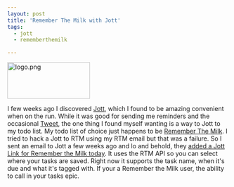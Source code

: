 ```yaml
---
layout: post
title: 'Remember The Milk with Jott'
tags:
  - jott
  - rememberthemilk

---
```


<p><img src="http://www.the8thsign.com/wp-content/uploads/2007/11/logo.png" height="83" width="188" border="0" alt="logo.png" /></p>

<p>I few weeks ago I discovered <a href="http://www.jott.com">Jott</a>, which I found to be amazing convenient when on the run. While it was good for sending me reminders and the occasional <a href="http://twitter.com/the8thsign">Tweet</a>, the one thing I found myself wanting is a way to Jott to my todo list. My todo list of choice just happens to be <a href="http://www.rememberthemilk.com/">Remember The Milk</a>. I tried to hack a Jott to RTM using my RTM email but that was a failure. So I sent an email to Jott a few weeks ago and lo and behold, they <a href="http://console.jott.com/blog/index.php/jottlink/you-asked-for-it-you-got-it/">added a Jott Link for Remember the Milk today</a>. It uses the RTM API so you can select where your tasks are saved. Right now it supports the task name, when it's due and what it's tagged with. If your a Remember the Milk user, the ability to call in your tasks epic.</p>

